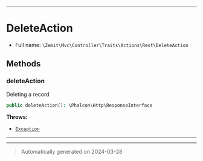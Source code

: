 ***

# DeleteAction





* Full name: `\Zemit\Mvc\Controller\Traits\Actions\Rest\DeleteAction`




## Methods


### deleteAction

Deleting a record

```php
public deleteAction(): \Phalcon\Http\ResponseInterface
```











**Throws:**

- [`Exception`](../../../../../../Exception.md)



***

***
> Automatically generated on 2024-03-28

